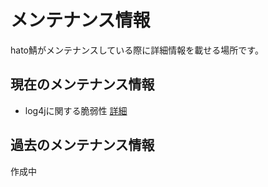 # メンテナンス情報
hato鯖がメンテナンスしている際に詳細情報を載せる場所です。

## 現在のメンテナンス情報
* log4jに関する脆弱性 [詳細](log4j.html)

## 過去のメンテナンス情報
作成中